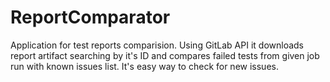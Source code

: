 # ReportComparator
Application for test reports comparision. Using GitLab API it downloads report artifact searching by it's ID and compares failed tests from given job run with known issues list. It's easy way to check for new issues.
